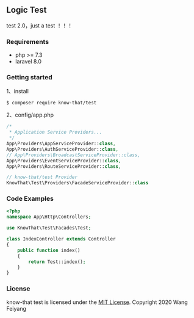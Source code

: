 ## Logic Test
test 2.0，just a test ！！！

### Requirements
- php >= 7.3
- laravel 8.0

### Getting started
1、install
````
$ composer require know-that/test
````

2、config/app.php
````php
/*
 * Application Service Providers...
 */
App\Providers\AppServiceProvider::class,
App\Providers\AuthServiceProvider::class,
// App\Providers\BroadcastServiceProvider::class,
App\Providers\EventServiceProvider::class,
App\Providers\RouteServiceProvider::class,

// know-that/test Provider
KnowThat\Test\Providers\FacadeServiceProvider::class
````

### Code Examples
````php
<?php
namespace App\Http\Controllers;

use KnowThat\Test\Facades\Test;

class IndexController extends Controller
{
    public function index()
    {
        return Test::index();
    }
}
````

### License
know-that test is licensed under the [MIT License](https://opensource.org/licenses/MIT).
Copyright 2020 Wang Feiyang
